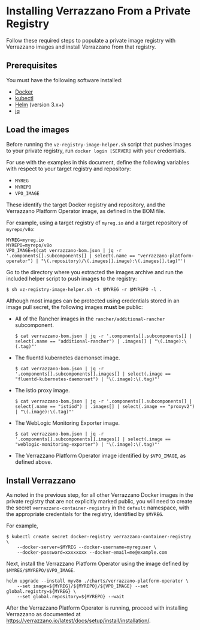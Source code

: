 # Installing Verrazzano From a Private Registry

Follow these required steps to populate a private image registry with Verrazzano images and install Verrazzano from that registry.

## Prerequisites
You must have the following software installed:

 - [Docker](https://docs.docker.com/get-docker/)
 - [kubectl](https://kubernetes.io/docs/tasks/tools/)
 - [Helm](https://helm.sh/docs/intro/install/) (version 3.x+)
 - [jq](https://github.com/stedolan/jq/wiki/Installation)

## Load the images

Before running the `vz-registry-image-helper.sh` script that pushes images to your private registry, run `docker login [SERVER]` with your credentials.

For use with the examples in this document, define the following variables with respect to your target registry and repository:

* `MYREG`
* `MYREPO`
* `VPO_IMAGE`

These identify the target Docker registry and repository, and the Verrazzano Platform Operator image, as defined in the BOM file.

For example, using a target registry of `myreg.io` and a target repository of `myrepo/v8o`:

```
MYREG=myreg.io
MYREPO=myrepo/v8o
VPO_IMAGE=$(cat verrazzano-bom.json | jq -r '.components[].subcomponents[] | select(.name == "verrazzano-platform-operator") | "\(.repository)/\(.images[].image):\(.images[].tag)"')
```

Go to the directory where you extracted the images archive and run the included helper script to push images to the registry:

```
$ sh vz-registry-image-helper.sh -t $MYREG -r $MYREPO -l .
```

Although most images can be protected using credentials stored in an image pull secret, the following images **must** be public:

* All of the Rancher images in the `rancher/additional-rancher`
    subcomponent.
    ```
    $ cat verrazzano-bom.json | jq -r '.components[].subcomponents[] | select(.name == "additional-rancher") | .images[] | "\(.image):\(.tag)"'
    ```
* The fluentd kubernetes daemonset image.
    ```
    $ cat verrazzano-bom.json | jq -r '.components[].subcomponents[].images[] | select(.image == "fluentd-kubernetes-daemonset") | "\(.image):\(.tag)"'
    ```
* The istio proxy image.
    ```
    $ cat verrazzano-bom.json | jq -r '.components[].subcomponents[] |  select(.name == "istiod") | .images[] | select(.image == "proxyv2") | "\(.image):\(.tag)"'
    ```
* The WebLogic Monitoring Exporter image.
    ```
    $ cat verrazzano-bom.json | jq -r '.components[].subcomponents[].images[] | select(.image == "weblogic-monitoring-exporter") | "\(.image):\(.tag)"'
    ```
* The Verrazzano Platform Operator image identified by `$VPO_IMAGE`, as defined above.

## Install Verrazzano

As noted in the previous step, for all other Verrazzano Docker images in the private registry that are not explicitly marked public, you will need to create the secret `verrazzano-container-registry` in the `default` namespace, with the appropriate credentials for the registry, identified by `$MYREG`.

For example,

```
$ kubectl create secret docker-registry verrazzano-container-registry \  
	--docker-server=$MYREG --docker-username=myreguser \  
	--docker-password=xxxxxxxx --docker-email=me@example.com
```

Next, install the Verrazzano Platform Operator using the image defined by `$MYREG/$MYREPO/$VPO_IMAGE`.  

```
helm upgrade --install myv8o ./charts/verrazzano-platform-operator \
    --set image=${MYREG}/${MYREPO}/${VPO_IMAGE} --set global.registry=${MYREG} \
    --set global.repository=${MYREPO} --wait
```

After the Verrazzano Platform Operator is running, proceed with installing Verrazzano as documented at https://verrazzano.io/latest/docs/setup/install/installation/.
